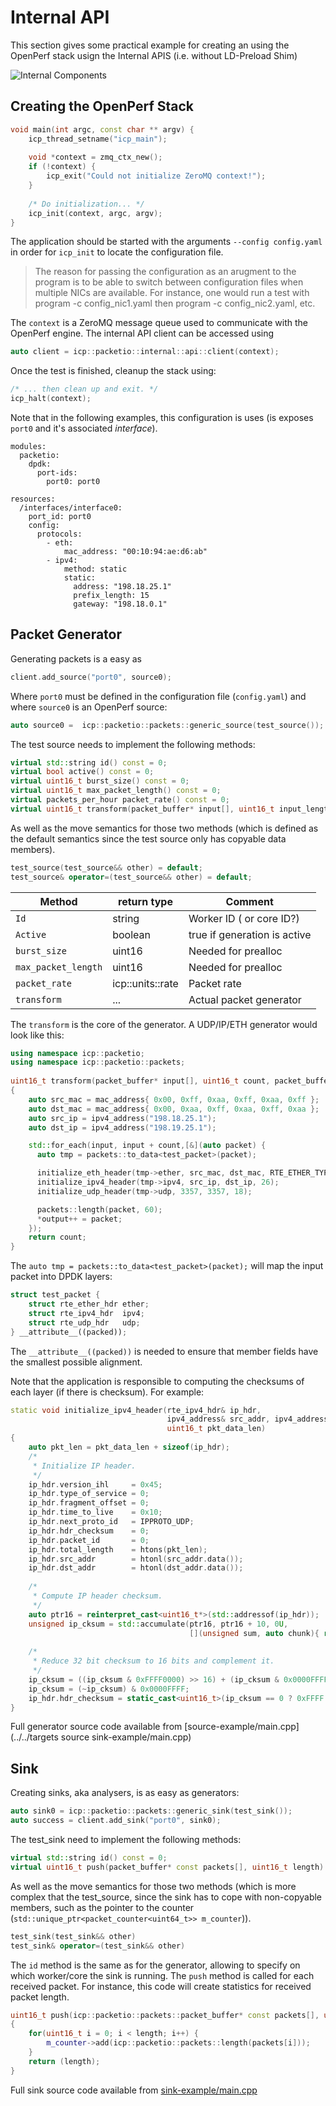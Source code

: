 
# Internal API 

This section gives some practical example for creating an using the OpenPerf stack usign the Internal APIS (i.e. without LD-Preload Shim)

![Internal Components](../images/internal-api.png)

## Creating the OpenPerf Stack

```C++	
void main(int argc, const char ** argv) {
	icp_thread_setname("icp_main");
	
	void *context = zmq_ctx_new();
	if (!context) {
	    icp_exit("Could not initialize ZeroMQ context!");
	}
	
	/* Do initialization... */
	icp_init(context, argc, argv);
}
```

The application should be started with the arguments `--config config.yaml` in order for `icp_init` to locate the configuration file. 

> The reason for passing the configuration as an arugment to the program is to be able to switch between configuration files when multiple NICs are available. For instance, one would run a test with program -c config_nic1.yaml then program -c config_nic2.yaml, etc.

The `context` is a ZeroMQ message queue used to communicate with the OpenPerf engine. The internal API client can be accessed using

```C++	
auto client = icp::packetio::internal::api::client(context);
```

Once the test is finished, cleanup the stack using:

```C++	
/* ... then clean up and exit. */
icp_halt(context);
```

Note that in the following examples, this configuration is uses (is exposes `port0` and it's associated _interface_).

```
modules:
  packetio:
    dpdk:
      port-ids:
        port0: port0

resources:
  /interfaces/interface0:
    port_id: port0
    config:
      protocols:
        - eth:
            mac_address: "00:10:94:ae:d6:ab"
        - ipv4:
            method: static
            static:
              address: "198.18.25.1"
              prefix_length: 15
              gateway: "198.18.0.1"
```

## Packet Generator

Generating packets is a easy as 

```C++	
client.add_source("port0", source0);
```
	
Where `port0` must be defined in the configuration file (`config.yaml`) and where `source0` is an OpenPerf source:

```C++	
auto source0 = 	icp::packetio::packets::generic_source(test_source());
```

The test source needs to implement the following methods:
	
```C++	
virtual std::string id() const = 0;
virtual bool active() const = 0;
virtual uint16_t burst_size() const = 0;
virtual uint16_t max_packet_length() const = 0;
virtual packets_per_hour packet_rate() const = 0;
virtual uint16_t transform(packet_buffer* input[], uint16_t input_length, packet_buffer* output[]) = 0;
```

As well as the move semantics for those two methods (which is defined as the default semantics since the test source only has copyable data members).

```C++
test_source(test_source&& other) = default;
test_source& operator=(test_source&& other) = default;
```

Method | return type | Comment 
----- | ---- | ---
`Id` | string | Worker ID ( or core ID?)
`Active` | boolean | true if generation is active 
`burst_size` | uint16 | Needed for prealloc
`max_packet_length` | uint16 | Needed for prealloc
`packet_rate` | icp::units::rate | Packet rate
`transform` | ... | Actual packet generator

The `transform` is the core of the generator. A UDP/IP/ETH generator would look like this:

```C++	
using namespace icp::packetio;
using namespace icp::packetio::packets;
	
uint16_t transform(packet_buffer* input[], uint16_t count, packet_buffer* output[])
{
    auto src_mac = mac_address{ 0x00, 0xff, 0xaa, 0xff, 0xaa, 0xff };
    auto dst_mac = mac_address{ 0x00, 0xaa, 0xff, 0xaa, 0xff, 0xaa };
    auto src_ip = ipv4_address("198.18.25.1");
    auto dst_ip = ipv4_address("198.19.25.1");

	std::for_each(input, input + count,[&](auto packet) {
      auto tmp = packets::to_data<test_packet>(packet);

      initialize_eth_header(tmp->ether, src_mac, dst_mac, RTE_ETHER_TYPE_IPV4);
      initialize_ipv4_header(tmp->ipv4, src_ip, dst_ip, 26);
      initialize_udp_header(tmp->udp, 3357, 3357, 18);

      packets::length(packet, 60);
      *output++ = packet;
    });
    return count;
}
```

The `auto tmp = packets::to_data<test_packet>(packet);` will map the input packet into DPDK layers:

```C++	
struct test_packet {
    struct rte_ether_hdr ether;
    struct rte_ipv4_hdr  ipv4;
    struct rte_udp_hdr   udp;
} __attribute__((packed));
```

The `__attribute__((packed))` is needed to ensure that member fields have the smallest possible alignment.

Note that the application is responsible to computing the checksums of each layer (if there is checksum). For example:

```C++	
static void initialize_ipv4_header(rte_ipv4_hdr& ip_hdr,
                                   ipv4_address& src_addr, ipv4_address& dst_addr,
                                   uint16_t pkt_data_len)
{
    auto pkt_len = pkt_data_len + sizeof(ip_hdr);
    /*
     * Initialize IP header.
     */
    ip_hdr.version_ihl     = 0x45;
    ip_hdr.type_of_service = 0;
    ip_hdr.fragment_offset = 0;
    ip_hdr.time_to_live    = 0x10;
    ip_hdr.next_proto_id   = IPPROTO_UDP;
    ip_hdr.hdr_checksum    = 0;
    ip_hdr.packet_id       = 0;
    ip_hdr.total_length    = htons(pkt_len);
    ip_hdr.src_addr        = htonl(src_addr.data());
    ip_hdr.dst_addr        = htonl(dst_addr.data());
	
    /*
     * Compute IP header checksum.
     */
    auto ptr16 = reinterpret_cast<uint16_t*>(std::addressof(ip_hdr));
    unsigned ip_cksum = std::accumulate(ptr16, ptr16 + 10, 0U,
                                        [](unsigned sum, auto chunk){ return (sum + chunk); });
	
    /*
     * Reduce 32 bit checksum to 16 bits and complement it.
     */
    ip_cksum = ((ip_cksum & 0xFFFF0000) >> 16) + (ip_cksum & 0x0000FFFF);
    ip_cksum = (~ip_cksum) & 0x0000FFFF;
    ip_hdr.hdr_checksum = static_cast<uint16_t>(ip_cksum == 0 ? 0xFFFF : ip_cksum);
}
```

Full generator source code available from [source-example/main.cpp](../../targets source sink-example/main.cpp)

## Sink

Creating sinks, aka analysers, is as easy as generators:

```C++	
auto sink0 = icp::packetio::packets::generic_sink(test_sink());
auto success = client.add_sink("port0", sink0);
```
    
The test_sink need to implement the following methods:

```C++	
virtual std::string id() const = 0;
virtual uint16_t push(packet_buffer* const packets[], uint16_t length) = 0;
```

As well as the move semantics for those two methods (which is more complex that the test_source, since the sink has to cope with non-copyable members, such as the pointer to the counter (`std::unique_ptr<packet_counter<uint64_t>> m_counter`)).


```C++
test_sink(test_sink&& other)
test_sink& operator=(test_sink&& other)
```


The `id` method is the same as for the generator, allowing to specify on which worker/core the sink is running. The `push` method is called for each received packet. For instance, this code will create statistics for received packet length.

```C++	
uint16_t push(icp::packetio::packets::packet_buffer* const packets[], uint16_t length) const
{
    for(uint16_t i = 0; i < length; i++) {
        m_counter->add(icp::packetio::packets::length(packets[i]));
    }
    return (length);
}
```

Full sink source code available from [sink-example/main.cpp](../../targets/sink-example/main.cpp)
